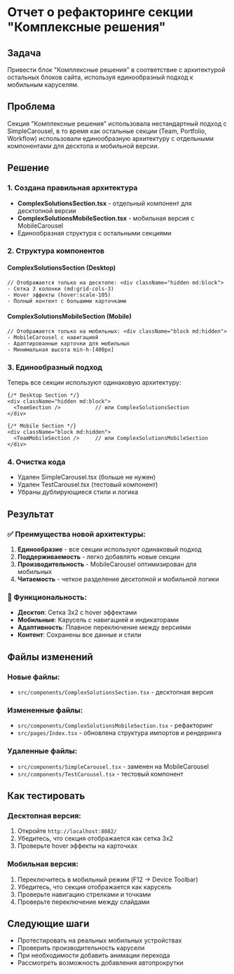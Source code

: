 # Отчет о рефакторинге секции "Комплексные решения"

## Задача
Привести блок "Комплексные решения" в соответствие с архитектурой остальных блоков сайта, используя единообразный подход к мобильным каруселям.

## Проблема
Секция "Комплексные решения" использовала нестандартный подход с SimpleCarousel, в то время как остальные секции (Team, Portfolio, Workflow) использовали единообразную архитектуру с отдельными компонентами для десктопа и мобильной версии.

## Решение

### 1. Создана правильная архитектура
- **ComplexSolutionsSection.tsx** - отдельный компонент для десктопной версии
- **ComplexSolutionsMobileSection.tsx** - мобильная версия с MobileCarousel
- Единообразная структура с остальными секциями

### 2. Структура компонентов

#### ComplexSolutionsSection (Desktop)
```tsx
// Отображается только на десктопе: <div className="hidden md:block">
- Сетка 3 колонки (md:grid-cols-3)
- Hover эффекты (hover:scale-105)
- Полный контент с большими карточками
```

#### ComplexSolutionsMobileSection (Mobile)
```tsx
// Отображается только на мобильных: <div className="block md:hidden">
- MobileCarousel с навигацией
- Адаптированные карточки для мобильных
- Минимальная высота min-h-[400px]
```

### 3. Единообразный подход
Теперь все секции используют одинаковую архитектуру:

```tsx
{/* Desktop Section */}
<div className="hidden md:block">
  <TeamSection />           // или ComplexSolutionsSection
</div>

{/* Mobile Section */}
<div className="block md:hidden">
  <TeamMobileSection />     // или ComplexSolutionsMobileSection
</div>
```

### 4. Очистка кода
- Удален SimpleCarousel.tsx (больше не нужен)
- Удален TestCarousel.tsx (тестовый компонент)
- Убраны дублирующиеся стили и логика

## Результат

### ✅ Преимущества новой архитектуры:
1. **Единообразие** - все секции используют одинаковый подход
2. **Поддерживаемость** - легко добавлять новые секции
3. **Производительность** - MobileCarousel оптимизирован для мобильных
4. **Читаемость** - четкое разделение десктопной и мобильной логики

### 📱 Функциональность:
- **Десктоп**: Сетка 3x2 с hover эффектами
- **Мобильные**: Карусель с навигацией и индикаторами
- **Адаптивность**: Плавное переключение между версиями
- **Контент**: Сохранены все данные и стили

## Файлы изменений

### Новые файлы:
- `src/components/ComplexSolutionsSection.tsx` - десктопная версия

### Измененные файлы:
- `src/components/ComplexSolutionsMobileSection.tsx` - рефакторинг
- `src/pages/Index.tsx` - обновлена структура импортов и рендеринга

### Удаленные файлы:
- `src/components/SimpleCarousel.tsx` - заменен на MobileCarousel
- `src/components/TestCarousel.tsx` - тестовый компонент

## Как тестировать

### Десктопная версия:
1. Откройте `http://localhost:8082/`
2. Убедитесь, что секция отображается как сетка 3x2
3. Проверьте hover эффекты на карточках

### Мобильная версия:
1. Переключитесь в мобильный режим (F12 → Device Toolbar)
2. Убедитесь, что секция отображается как карусель
3. Проверьте навигацию стрелками и точками
4. Проверьте переключение между слайдами

## Следующие шаги
- Протестировать на реальных мобильных устройствах
- Проверить производительность карусели
- При необходимости добавить анимации перехода
- Рассмотреть возможность добавления автопрокрутки

